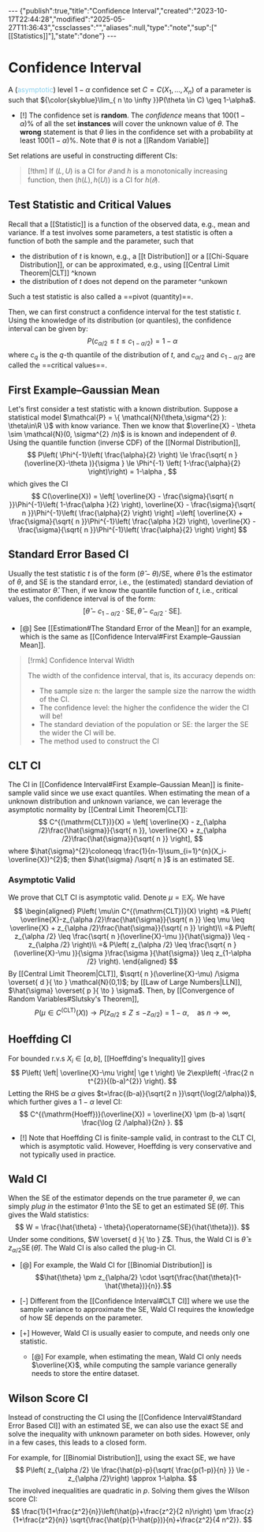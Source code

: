 <div class="embed">---
{"publish":true,"title":"Confidence Interval","created":"2023-10-17T22:44:28","modified":"2025-05-27T11:36:43","cssclasses":"","aliases":null,"type":"note","sup":["[[Statistics]]"],"state":"done"}
---


# Confidence Interval

A (<span style="color:skyblue">asymptotic</span>) level $1-\alpha$ confidence set $C=C\left(X_1, \ldots, X_n\right)$ of a parameter is such that ${\color{skyblue}\lim_{ n \to \infty }}P(\theta \in C) \geq 1-\alpha$.

- [!] The confidence set is **random**. The *confidence* means that $100(1-\alpha)\%$ of all the set **instances** will cover the unknown value of $\theta$. The **wrong** statement is that $\theta$ lies in the confidence set with a probability at least $100(1-\alpha)\%$. Note that $\theta$ is not a [[Random Variable]]

Set relations are useful in constructing different CIs:

> [!thm] If $(L, U)$ is a CI for $𝜃$ and $h$ is a monotonically increasing function, then $(h(L), h(U)$) is a CI for $h(𝜃)$.

## Test Statistic and Critical Values

Recall that a [[Statistic]] is a function of the observed data, e.g., mean and variance.
If a test involves some parameters, a test statistic is often a function of both the sample and the parameter, such that

- the distribution of $t$ is known, e.g., a [[t Distribution]] or a [[Chi-Square Distribution]], or can be approximated, e.g., using [[Central Limit Theorem\|CLT]] ^known
- the distribution of $t$ does not depend on the parameter ^unkown

Such a test statistic is also called a ==pivot (quantity)==.

Then, we can first construct a confidence interval for the test statistic $t$.
Using the knowledge of its distribution (or quantiles), the confidence interval can be given by:
$$
P(c_{\alpha /2} \leq t \leq c_{1-\alpha /2}) = 1-\alpha 
$$
where $c_{q}$ is the $q$-th quantile of the distribution of $t$, and $c_{\alpha/2}$ and $c_{1-\alpha /2}$ are called the ==critical values==.

## First Example–Gaussian Mean

Let's first consider a test statistic with a known distribution.
Suppose a statistical model $\mathcal{P} = \{ \mathcal{N}(\theta,\sigma^{2} ): \theta\in\R \}$ with know variance. Then we know that $\overline{X} - \theta \sim \mathcal{N}(0, \sigma^{2} /n)$ is is known and independent of $\theta$.
Using the quantile function (inverse CDF) of the [[Normal Distribution]],
$$
P\left( \Phi^{-1}\left( \frac{\alpha}{2} \right) \le \frac{\sqrt{ n }(\overline{X}-\theta )}{\sigma } \le \Phi^{-1} \left( 1-\frac{\alpha}{2} \right)\right) = 1-\alpha ,
$$
which gives the CI
$$
C(\overline{X}) = \left[ \overline{X} - \frac{\sigma}{\sqrt{ n }}\Phi^{-1}\left( 1-\frac{\alpha }{2} \right), \overline{X} - \frac{\sigma}{\sqrt{ n }}\Phi^{-1}\left( \frac{\alpha}{2} \right) \right]
=\left[ \overline{X} + \frac{\sigma}{\sqrt{ n }}\Phi^{-1}\left( \frac{\alpha }{2} \right), \overline{X} - \frac{\sigma}{\sqrt{ n }}\Phi^{-1}\left( \frac{\alpha}{2} \right) \right]
$$

## Standard Error Based CI

Usually the test statistic $t$ is of the form $(\hat{\theta} - \theta) / \mathrm{SE}$, where $\hat{\theta}$ is the estimator of $\theta$, and $\mathrm{SE}$ is the standard error, i.e., the (estimated) standard deviation of the estimator $\hat{\theta}$.
Then, if we know the quantile function of $t$, i.e., critical values, the confidence interval is of the form:
$$
[\hat{\theta} - c_{1- \alpha /2} \cdot \mathrm{SE}, \hat{\theta} - c_{\alpha/2}\cdot \mathrm{SE}].
$$

- [@] See [[Estimation#The Standard Error of the Mean]] for an example, which is the same as [[Confidence Interval#First Example–Gaussian Mean]].

> [!rmk] Confidence Interval Width
>
> The width of the confidence interval, that is, its accuracy depends on:
>
> - The sample size n: the larger the sample size the narrow the width of the CI.
> - The confidence level: the higher the confidence the wider the CI will be!
> - The standard deviation of the population or SE: the larger the SE the wider the CI will be.
> - The method used to construct the CI

## CLT CI

The CI in [[Confidence Interval#First Example–Gaussian Mean]] is finite-sample valid since we use exact quantiles.
When estimating the mean of a unknown distribution and unknown variance, we can leverage the asymptotic normality by [[Central Limit Theorem\|CLT]]:
$$
C^{(\mathrm{CLT})}(X) = \left[ \overline{X} - z_{\alpha /2}\frac{\hat{\sigma}}{\sqrt{ n }}, \overline{X} + z_{\alpha /2}\frac{\hat{\sigma}}{\sqrt{ n }} \right],
$$
where $\hat{\sigma}^{2}\coloneqq \frac{1}{n-1}\sum_{i=1}^{n}(X_i-\overline{X})^{2}$; then $\hat{\sigma} /\sqrt{ n }$ is an estimated SE.

### Asymptotic Valid

We prove that CLT CI is asymptotic valid. Denote $\mu=\mathbb{E}X_{i}$. We have
$$
\begin{aligned}
P\left( \mu\in C^{(\mathrm{CLT})}(X) \right) 
=& P\left( \overline{X}-z_{\alpha /2}\frac{\hat{\sigma}}{\sqrt{ n }} \leq \mu \leq \overline{X} + z_{\alpha /2}\frac{\hat{\sigma}}{\sqrt{ n }} \right)\\
=& P\left( z_{\alpha /2} \leq \frac{\sqrt{ n }(\overline{X}-\mu )}{\hat{\sigma}} \leq - z_{\alpha /2} \right)\\
=& P\left( z_{\alpha /2} \leq \frac{\sqrt{ n }(\overline{X}-\mu )}{\sigma }\frac{\sigma }{\hat{\sigma}} \leq z_{1-\alpha /2} \right).
\end{aligned}
$$
By [[Central Limit Theorem\|CLT]], $\sqrt{ n }(\overline{X}-\mu) /\sigma \overset{ d }{ \to } \mathcal{N}(0,1)$; by [[Law of Large Numbers\|LLN]], $\hat{\sigma} \overset{ p }{ \to } \sigma$. Then, by [[Convergence of Random Variables#Slutsky's Theorem]],
$$
P\left( \mu\in C^{(\mathrm{CLT})}(X) \right) \to P\left( z_{\alpha /2} \leq Z \leq - z_{\alpha /2} \right) = 1-\alpha, \quad \text{as } n \to \infty,
$$

## Hoeffding CI

For bounded r.v.s $X_{i}\in[a,b]$, [[Hoeffding's Inequality]] gives
$$
P\left( \left| \overline{X}-\mu \right| \ge t \right) \le 2\exp\left( -\frac{2 n t^{2}}{(b-a)^{2}} \right). 
$$
Letting the RHS be $\alpha$ gives $t=\frac{(b-a)}{\sqrt{2 n }}\sqrt{\log(2/\alpha)}$, which further gives a $1-\alpha$ level CI:
$$
C^{(\mathrm{Hoeff})}(\overline{X}) = \overline{X} \pm (b-a) \sqrt{ \frac{\log (2 /\alpha)}{2n} }.
$$

- [!] Note that Hoeffding CI is finite-sample valid, in contrast to the CLT CI, which is asymptotic valid. However, Hoeffding is very conservative and not typically used in practice.

## Wald CI

When the SE of the estimator depends on the true parameter $\theta$, we can simply *plug in* the estimator $\hat{\theta}$ into the SE to get an estimated $\operatorname{SE}(\hat{\theta})$.
This gives the Wald statistics:
$$
W = \frac{\hat{\theta} - \theta}{\operatorname{SE}(\hat{\theta})}.
$$
Under some conditions, $W \overset{ d }{ \to } Z$.
Thus, the Wald CI is $\hat{\theta}\pm z_{\alpha /2}\operatorname{SE}(\hat{\theta})$.
The Wald CI is also called the plug-in CI.

- [@] For example, the Wald CI for [[Binomial Distribution]] is $$\hat{\theta} \pm z_{\alpha/2} \cdot \sqrt{\frac{\hat{\theta}(1-\hat{\theta})}{n}}.$$

- [-] Different from the [[Confidence Interval#CLT CI]] where we use the sample variance to approximate the SE, Wald CI requires the knowledge of how SE depends on the parameter.
- [+] However, Wald CI is usually easier to compute, and needs only one statistic.
    - [@] For example, when estimating the mean, Wald CI only needs $\overline{X}$, while computing the sample variance generally needs to store the entire dataset.

## Wilson Score CI

Instead of constructing the CI using the [[Confidence Interval#Standard Error Based CI]] with an estimated SE, we can also use the exact SE and solve the inequality with unknown parameter on both sides. However, only in a few cases, this leads to a closed form.

For example, for [[Binomial Distribution]], using the exact SE, we have
$$
P\left( z_{\alpha /2} \le \frac{\hat{p}-p}{\sqrt{ \frac{p(1-p)}{n} }} \le -z_{\alpha /2}\right) \approx 1-\alpha.
$$
The involved inequalities are quadratic in $p$. Solving them gives the Wilson score CI:
$$
\frac{1}{1+\frac{z^2}{n}}\left(\hat{p}+\frac{z^2}{2 n}\right) \pm \frac{z}{1+\frac{z^2}{n}} \sqrt{\frac{\hat{p}(1-\hat{p})}{n}+\frac{z^2}{4 n^2}}.
$$
</div>